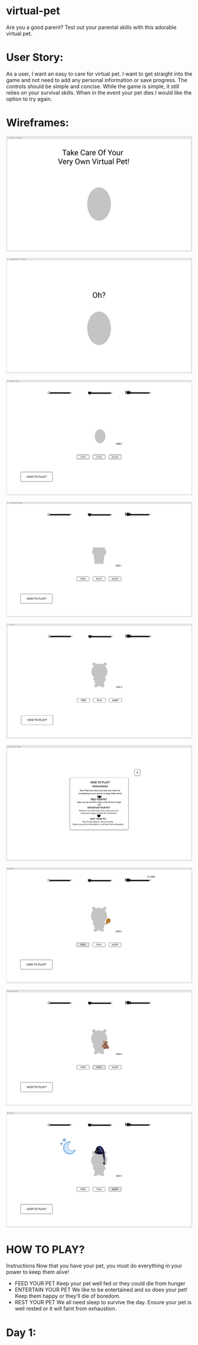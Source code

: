 # virtual-pet
Are you a good parent? Test out your parental skills with this adorable virtual pet.



# User Story:
As a user, I want an easy to care for virtual pet.
I want to get straight into the game and
 not need to add any personal information or save
progress. The controls should be simple and concise.
While the game is simple,  it still 
relies on your survival skills. When in the event your
pet dies I would like the option to try again.


# Wireframes:


![Wireframe](./wireframes/stage1.png)


![Wireframe](./wireframes/stage2.png)


![Wireframe](./wireframes/stage3.png)


![Wireframe](./wireframes/stage4.png)


![Wireframe](./wireframes/stage5.png)


![Wireframe](./wireframes/howtoplay.png)


![Wireframe](./wireframes/feed.png)


![Wireframe](./wireframes/play.png)


![Wireframe](./wireframes/sleep.png)

# HOW TO PLAY?

Instructions
Now that you have your pet, you must do everything in your power to keep them alive!
- FEED YOUR PET
Keep your pet well fed or they could die from hunger
- ENTERTAIN YOUR PET
We like to be entertained and so does your pet! 
Keep them happy or they’ll die of boredom.
- REST YOUR PET
We all need sleep to  survive the day. 
Ensure your pet is well rested or it will faint from exhaustion.

# Day 1:


